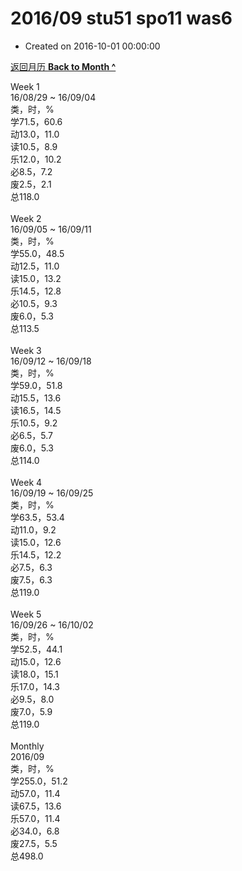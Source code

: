 # 2016/09 stu51 spo11 was6

- Created on 2016-10-01 00:00:00

[返回月历 **Back to Month ^**](/lifelogs/2016/09/index.md)
<br/><div><div style="word-wrap: break-word; -webkit-nbsp-mode: space; -webkit-line-break: after-white-space;"><div>Week 1</div><div>16/08/29 ~ 16/09/04</div><div>类，时，%</div><div>学71.5，60.6</div><div>动13.0，11.0</div><div>读10.5，8.9</div><div>乐12.0，10.2</div><div>必8.5，7.2</div><div>废2.5，2.1</div><div>总118.0</div><div><br/></div><div>Week 2</div><div>16/09/05 ~ 16/09/11</div><div>类，时，%</div><div>学55.0，48.5</div><div>动12.5，11.0</div><div>读15.0，13.2</div><div>乐14.5，12.8</div><div>必10.5，9.3</div><div>废6.0，5.3</div><div>总113.5</div><div><br/></div><div>Week 3</div><div>16/09/12 ~ 16/09/18</div><div>类，时，%</div><div>学59.0，51.8</div><div>动15.5，13.6</div><div>读16.5，14.5</div><div>乐10.5，9.2</div><div>必6.5，5.7</div><div>废6.0，5.3</div><div>总114.0</div><div><br/></div><div>Week 4</div><div>16/09/19 ~ 16/09/25</div><div>类，时，%</div><div>学63.5，53.4</div><div>动11.0，9.2</div><div>读15.0，12.6</div><div>乐14.5，12.2</div><div>必7.5，6.3</div><div>废7.5，6.3</div><div>总119.0</div><div><br/></div><div>Week 5</div><div>16/09/26 ~ 16/10/02</div><div>类，时，%</div><div>学52.5，44.1</div><div>动15.0，12.6</div><div>读18.0，15.1</div><div>乐17.0，14.3</div><div>必9.5，8.0</div><div>废7.0，5.9</div><div>总119.0</div><div><br/></div><div>Monthly</div><div>2016/09</div><div>类，时，%</div><div>学255.0，51.2</div><div>动57.0，11.4</div><div>读67.5，13.6</div><div>乐57.0，11.4</div><div>必34.0，6.8</div><div>废27.5，5.5</div><div>总498.0</div></div></div>
